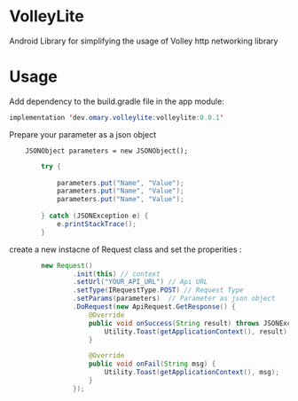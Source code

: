 # VolleyLite
Android Library for simplifying the usage of Volley http networking library

# Usage

 Add dependency to the build.gradle file in the app module:

```java
implementation 'dev.omary.volleylite:volleylite:0.0.1'
```

Prepare your parameter as a json object 

        JSONObject parameters = new JSONObject();
```java
        try {
        
            parameters.put("Name", "Value");
            parameters.put("Name", "Value");
            parameters.put("Name", "Value");
            
        } catch (JSONException e) {
            e.printStackTrace();
        }
```

create a new instacne of Request class and set the properities :

```java
        new Request()
                .init(this) // context
                .setUrl("YOUR_API_URL") // Api URL
                .setType(IRequestType.POST) // Request Type
                .setParams(parameters)  // Parameter as json object
                .DoRequest(new ApiRequest.GetResponse() {
                    @Override
                    public void onSuccess(String result) throws JSONException {
                        Utility.Toast(getApplicationContext(), result);
                    }

                    @Override
                    public void onFail(String msg) {
                        Utility.Toast(getApplicationContext(), msg);
                    }
                });
                
 ```




